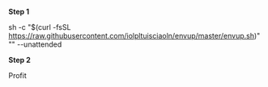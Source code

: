 **Step 1**

sh -c "$(curl -fsSL https://raw.githubusercontent.com/iolpltuisciaoln/envup/master/envup.sh)" "" --unattended

**Step 2**

Profit

